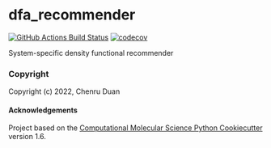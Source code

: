 dfa_recommender
==============================
[//]: # (Badges)
[![GitHub Actions Build Status](https://github.com/REPLACE_WITH_OWNER_ACCOUNT/dfa_recommender/workflows/CI/badge.svg)](https://github.com/REPLACE_WITH_OWNER_ACCOUNT/dfa_recommender/actions?query=workflow%3ACI)
[![codecov](https://codecov.io/gh/REPLACE_WITH_OWNER_ACCOUNT/dfa_recommender/branch/master/graph/badge.svg)](https://codecov.io/gh/REPLACE_WITH_OWNER_ACCOUNT/dfa_recommender/branch/master)


System-specific density functional recommender

### Copyright

Copyright (c) 2022, Chenru Duan


#### Acknowledgements
 
Project based on the 
[Computational Molecular Science Python Cookiecutter](https://github.com/molssi/cookiecutter-cms) version 1.6.

